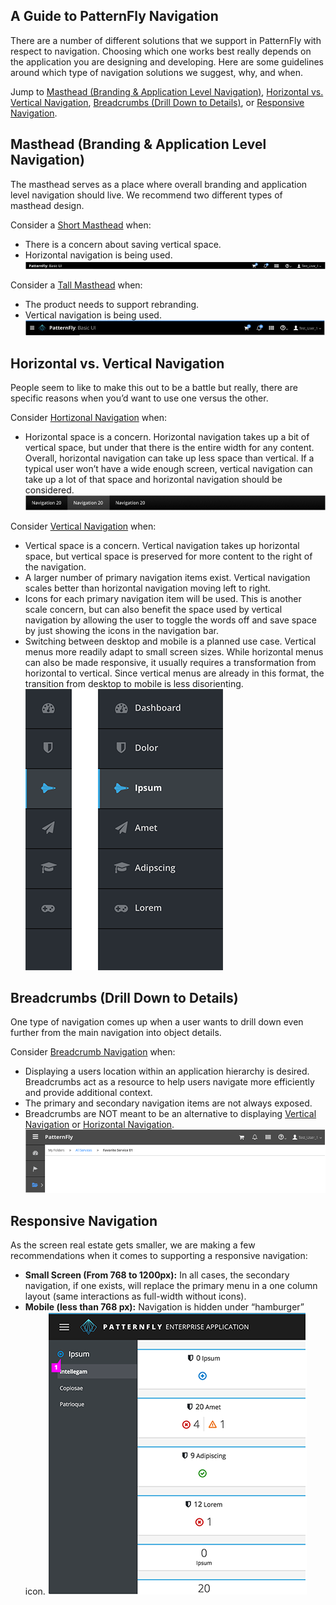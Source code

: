 ## A Guide to PatternFly Navigation
There are a number of different solutions that we support in PatternFly with respect to navigation. Choosing which one works best really depends on the application you are designing and developing. Here are some guidelines around which type of navigation solutions we suggest, why, and when.

Jump to [Masthead (Branding & Application Level Navigation)](#masthead-branding-&-application-level-navigation), [Horizontal vs. Vertical Navigation](#horizontal-vs-vertical-navigation), [Breadcrumbs (Drill Down to Details)](#breadcrumbs-drill-down-to-details), or [Responsive Navigation](#responsive-navigation).


## Masthead (Branding & Application Level Navigation)
The masthead serves as a place where overall branding and application level navigation should live. We recommend two different types of masthead design.

Consider a [Short Masthead](http://www.patternfly.org/pattern-library/application-framework/masthead/) when:
* There is a concern about saving vertical space.
* Horizontal navigation is being used.
![shortmasthead](img/short-masthead.png)

Consider a [Tall Masthead](http://www.patternfly.org/pattern-library/application-framework/masthead/) when:
* The product needs to support rebranding.
* Vertical navigation is being used.
![tallmasthead](img/tall-masthead.png)

## Horizontal vs. Vertical Navigation
People seem to like to make this out to be a battle but really, there are specific reasons when you’d want to use one versus the other.

Consider [Hortizonal Navigation](http://www.patternfly.org/pattern-library/navigation/horizontal-navigation/) when:
* Horizontal space is a concern. Horizontal navigation takes up a bit of vertical space, but under that there is the entire width for any content. Overall, horizontal navigation can take up less space than vertical. If a typical user won’t have a wide enough screen, vertical navigation can take up a lot of that space and horizontal navigation should be considered.
![horizontalvertical](img/horizontal-nav.png)

Consider [Vertical Navigation](vertical-nav.md) when:
* Vertical space is a concern. Vertical navigation takes up horizontal space, but vertical space is preserved for more content to the right of the navigation.
* A larger number of primary navigation items exist. Vertical navigation scales better than horizontal navigation moving left to right.
* Icons for each primary navigation item will be used. This is another scale concern, but can also benefit the space used by vertical navigation by allowing the user to toggle the words off and save space by just showing the icons in the navigation bar.
* Switching between desktop and mobile is a planned use case. Vertical menus more readily adapt to small screen sizes. While horizontal menus can also be made responsive, it usually requires a transformation from horizontal to vertical. Since vertical menus are already in this format, the transition from desktop to mobile is less disorienting.
![vertical-nav](img/vertical-nav.png)

## Breadcrumbs (Drill Down to Details)
One type of navigation comes up when a user wants to drill down even further from the main navigation into object details.

Consider [Breadcrumb Navigation](http://www.patternfly.org/pattern-library/navigation/breadcrumbs/) when:
* Displaying a users location within an application hierarchy is desired. Breadcrumbs act as a resource to help users navigate more efficiently and provide additional context.
* The primary and secondary navigation items are not always exposed.
* Breadcrumbs are NOT meant to be an alternative to displaying [Vertical Navigation](http://www.patternfly.org/pattern-library/navigation/vertical-navigation/) or [Horizontal Navigation](http://www.patternfly.org/pattern-library/navigation/horizontal-navigation/).
![breadcrumbs](img/breadcrumbs.png)

## Responsive Navigation
As the screen real estate gets smaller, we are making a few recommendations when it comes to supporting a responsive navigation:
* **Small Screen (From 768 to 1200px):** In all cases, the secondary navigation, if one exists, will replace the primary menu in a one column layout (same 	interactions as full-width without icons).
* **Mobile (less than 768 px):** Navigation is hidden under “hamburger” icon.
![responsive-nav](img/responsive-nav.png)
